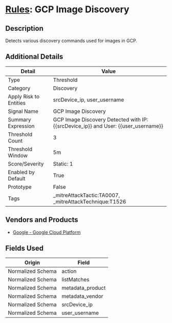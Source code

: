 # [Rules](README.md): GCP Image Discovery

## Description
Detects various discovery commands used for images in GCP.

## Additional Details
|Detail|Value|
|----|----|
|Type|Threshold|
|Category|Discovery|
|Apply Risk to Entities|srcDevice_ip, user_username|
|Signal Name|GCP Image Discovery|
|Summary Expression|GCP Image Discovery Detected with IP: {{srcDevice_ip}} and User: {{user_username}}|
|Threshold Count|3|
|Threshold Window|5m|
|Score/Severity|Static: 1|
|Enabled by Default|True|
|Prototype|False|
|Tags|_mitreAttackTactic:TA0007, _mitreAttackTechnique:T1526|
## Vendors and Products
- [Google - Google Cloud Platform](../products/dcc85cfc-a698-4d09-87de-f2c723f3ad07.md)


## Fields Used

|Origin|Field|
|----|----|
|Normalized Schema|action|
|Normalized Schema|listMatches|
|Normalized Schema|metadata_product|
|Normalized Schema|metadata_vendor|
|Normalized Schema|srcDevice_ip|
|Normalized Schema|user_username|


